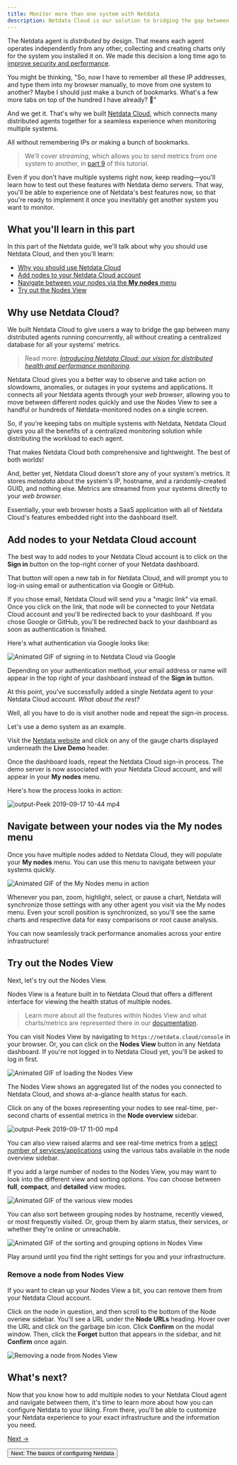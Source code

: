 ```yaml
---
title: Monitor more than one system with Netdata
description: Netdata Cloud is our solution to bridging the gap between two or two thousand distributed agents.
---
```


The Netdata agent is _distributed_ by design. That means each agent operates independently from any other, collecting
and creating charts only for the system you installed it on. We made this decision a long time ago to [improve security
and performance](/tutorials/part-01/).

You might be thinking, "So, now I have to remember all these IP addresses, and type them into my browser
manually, to move from one system to another? Maybe I should just make a bunch of bookmarks. What's a few more tabs
on top of the hundred I have already? 🤬"

And we get it. That's why we built [Netdata Cloud](/docs/netdata-cloud/), which connects many distributed agents
together for a seamless experience when monitoring multiple systems.

All without remembering IPs or making a bunch of bookmarks.

> We'll cover _streaming_, which allows you to send metrics from one system to another, in [part 9](/tutorials/part-09/)
> of this tutorial.

Even if you don't have multiple systems right now, keep reading—you'll learn how to test out these features with
Netdata demo servers. That way, you'll be able to experience one of Netdata's best features now, so that you're ready to
implement it once you inevitably get another system you want to monitor.

## What you'll learn in this part

In this part of the Netdata guide, we'll talk about why you should use Netdata Cloud, and then you'll learn:

-   [Why you should use Netdata Cloud](#why-use-netdata-cloud)
-   [Add nodes to your Netdata Cloud account](#add-nodes-to-your-netdata-cloud-account)
-   [Navigate between your nodes via the **My nodes** menu](#navigate-between-your-nodes-via-the-my-nodes-menu)
-   [Try out the Nodes View](#try-out-the-nodes-view)

## Why use Netdata Cloud?

We built Netdata Cloud to give users a way to bridge the gap between many distributed agents running concurrently, all
without creating a centralized database for all your systems' metrics.

> Read more: [_Introducing Netdata Cloud: our vision for distributed health and performance 
> monitoring_](/blog/netdata-cloud-announcement/).

Netdata Cloud gives you a better way to observe and take action on slowdowns, anomalies, or outages in your systems and
applications. It connects all your Netdata agents through your _web browser_, allowing you to move between different
nodes quickly and use the Nodes View to see a handful or hundreds of Netdata-monitored nodes on a single screen.

So, if you're keeping tabs on multiple systems with Netdata, Netdata Cloud gives you all the benefits of a centralized
monitoring solution while distributing the workload to each agent.

That makes Netdata Cloud both comprehensive and lightweight. The best of both worlds!

And, better yet, Netdata Cloud doesn't store any of your system's metrics. It stores _metadata_ about the system's IP,
hostname, and a randomly-created GUID, and nothing else. Metrics are streamed from your systems directly to your _web
browser_.

Essentially, your web browser hosts a SaaS application with all of Netdata Cloud's features embedded right into the
dashboard itself.

## Add nodes to your Netdata Cloud account

The best way to add nodes to your Netdata Cloud account is to click on the **Sign in** button on the top-right corner of
your Netdata dashboard.

That button will open a new tab in for Netdata Cloud, and will prompt you to log-in using email or authentication via
Google or GitHub.

If you chose email, Netdata Cloud will send you a "magic link" via email. Once you click on the link, that node will be
connected to your Netdata Cloud account and you'll be redirected back to your dashboard. If you chose Google or GitHub,
you'll be redirected back to your dashboard as soon as authentication is finished.

Here's what authentication via Google looks like:

![Animated GIF of signing in to Netdata Cloud via
Google](https://user-images.githubusercontent.com/1153921/65063750-bb460b00-d933-11e9-934c-b17e2b18f37c.gif)

Depending on your authentication method, your email address or name will appear in the top right of your dashboard
instead of the **Sign in** button.

At this point, you've successfully added a single Netdata agent to your Netdata Cloud account. _What about the rest?_

Well, all you have to do is visit another node and repeat the sign-in process.

Let's use a demo system as an example.

Visit the [Netdata website](https://www.netdata.cloud/#live-demo) and click on any of the gauge charts displayed
underneath the **Live Demo** header.

Once the dashboard loads, repeat the Netdata Cloud sign-in process. The demo server is now associated with your Netdata
Cloud account, and will appear in your **My nodes** menu.

Here's how the process looks in action:

![output-Peek 2019-09-17 10-44
mp4](https://user-images.githubusercontent.com/1153921/65066115-9d2ed980-d938-11e9-83c5-8127886dbe11.gif)

## Navigate between your nodes via the My nodes menu

Once you have multiple nodes added to Netdata Cloud, they will populate your **My nodes** menu. You can use this menu to
navigate between your systems quickly.

![Animated GIF of the My Nodes menu in
action](https://user-images.githubusercontent.com/1153921/65066485-483f9300-d939-11e9-87d0-b4718cb8122a.gif)

Whenever you pan, zoom, highlight, select, or pause a chart, Netdata will synchronize those settings with any other
agent you visit via the My nodes menu. Even your scroll position is synchronized, so you'll see the same charts and
respective data for easy comparisons or root cause analysis.

You can now seamlessly track performance anomalies across your entire infrastructure!

## Try out the Nodes View

Next, let's try out the Nodes View.

Nodes View is a feature built in to Netdata Cloud that offers a different interface for viewing the health status of
multiple nodes.

> Learn more about all the features within Nodes View and what charts/metrics are represented there in our
> [documentation](/docs/netdata-cloud/nodes-view/).

You can visit Nodes View by navigating to `https://netdata.cloud/console` in your browser. Or, you can click on the
**Nodes View** button in any Netdata dashboard. If you're not logged in to Netdata Cloud yet, you'll be asked to log in
first.

![Animated GIF of loading the Nodes
View](https://user-images.githubusercontent.com/1153921/65066750-d7e54180-d939-11e9-9415-a8556ed99a02.gif)

The Nodes View shows an aggregated list of the nodes you connected to Netdata Cloud, and shows at-a-glance health status
for each.

Click on any of the boxes representing your nodes to see real-time, per-second charts of essential metrics in the **Node
overview** sidebar.

![output-Peek 2019-09-17 11-00
mp4](https://user-images.githubusercontent.com/1153921/65067327-192a2100-d93b-11e9-9824-80e142ac62c5.gif)

You can also view raised alarms and see real-time metrics from a [select number of
services/applications](/docs/netdata-cloud/nodes-view/#services-available-in-the-nodes-view) using the various tabs
available in the node overview sidebar.

If you add a large number of nodes to the Nodes View, you may want to look into the different view and sorting options.
You can choose between **full**, **compact**, and **detailed** view modes.

![Animated GIF of the various view
modes](https://user-images.githubusercontent.com/1153921/65068318-4bd51900-d93d-11e9-8720-b3bd76809d16.gif)

You can also sort between grouping nodes by hostname, recently viewed, or most frequestly visited. Or, group them by
alarm status, their services, or whether they're online or unreachable.

![Animated GIF of the sorting and grouping options in Nodes
View](https://user-images.githubusercontent.com/1153921/65068421-7b842100-d93d-11e9-8a9a-e2afb06a99f6.gif)

Play around until you find the right settings for you and your infrastructure.

### Remove a node from Nodes View

If you want to clean up your Nodes View a bit, you can remove them from your Netdata Cloud account.

Click on the node in question, and then scroll to the bottom of the Node overiew sidebar. You'll see a URL under the **Node URLs** heading. Hover over the URL and click on the garbage bin icon. Click **Confirm** on the modal window. Then, click the **Forget** button that appears in the sidebar, and hit **Confirm** once again.

![Removing a node from Nodes View](https://user-images.githubusercontent.com/1153921/68406518-357a5b00-013f-11ea-85b0-3dc797eb9ff8.gif)

## What's next?

Now that you know how to add multiple nodes to your Netdata Cloud agent and navigate between them, it's time to learn
more about how you can configure Netdata to your liking. From there, you'll be able to customize your Netdata experience
to your exact infrastructure and the information you need.

[Next &rarr;](/tutorials/part-04/)

<Button><Link to="/tutorials/part-04/">Next: The basics of configuring Netdata <FaAngleDoubleRight /></Link></Button>
